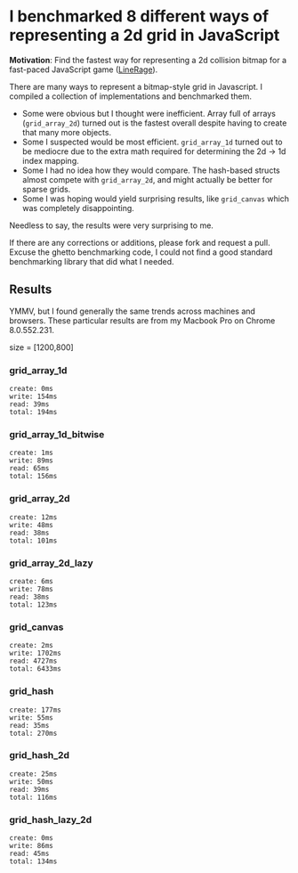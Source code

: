 # I benchmarked 8 different ways of representing a 2d grid in JavaScript

**Motivation**: Find the fastest way for representing a 2d collision bitmap for a fast-paced JavaScript game ([LineRage](https://chrome.google.com/webstore/detail/oplmlhhgdcliikihbehklkagmeophnlh)).

There are many ways to represent a bitmap-style grid in Javascript. I compiled a collection of implementations and benchmarked them.

* Some were obvious but I thought were inefficient. Array full of arrays (`grid_array_2d`) turned out is the fastest overall despite having to create that many more objects.
* Some I suspected would be most efficient. `grid_array_1d` turned out to be mediocre due to the extra math required for determining the 2d -> 1d index mapping.
* Some I had no idea how they would compare. The hash-based structs almost compete with `grid_array_2d`, and might actually be better for sparse grids.
* Some I was hoping would yield surprising results, like `grid_canvas` which was completely disappointing.

Needless to say, the results were very surprising to me.

If there are any corrections or additions, please fork and request a pull. Excuse the ghetto benchmarking code, I could not find a good standard benchmarking library that did what I needed.

## Results

YMMV, but I found generally the same trends across machines and browsers. These particular results are from my Macbook Pro on Chrome 8.0.552.231.

size = [1200,800]

### grid_array_1d

    create: 0ms
    write: 154ms
    read: 39ms
    total: 194ms


### grid_array_1d_bitwise

    create: 1ms
    write: 89ms
    read: 65ms
    total: 156ms

### grid_array_2d

    create: 12ms
    write: 48ms
    read: 38ms
    total: 101ms

### grid_array_2d_lazy

    create: 6ms
    write: 78ms
    read: 38ms
    total: 123ms

### grid_canvas

    create: 2ms
    write: 1702ms
    read: 4727ms
    total: 6433ms

### grid_hash

    create: 177ms
    write: 55ms
    read: 35ms
    total: 270ms

### grid_hash_2d

    create: 25ms
    write: 50ms
    read: 39ms
    total: 116ms

### grid_hash_lazy_2d

    create: 0ms
    write: 86ms
    read: 45ms
    total: 134ms

